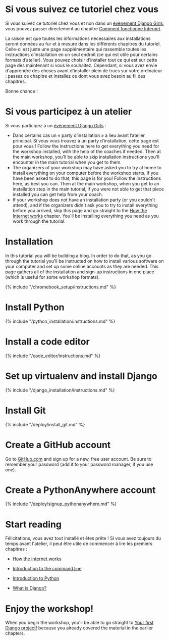 # Si vous suivez ce tutoriel chez vous

Si vous suivez ce tutoriel chez vous et non dans un [évènement Django Girls](https://djangogirls.org/events/), vous pouvez passer directement au chapitre [Comment fonctionne Internet](../how_the_internet_works/README.md).

La raison est que toutes les informations nécessaires aux installations seront données au fur et à mesure dans les différents chapitres du tutoriel. Celle-ci est juste une page supplémentaire qui rassemble toutes les instructions d’installation en un seul endroit (ce qui est utile pour certains formats d’atelier). Vous pouvez choisir d’installer tout ce qui est sur cette page dès maintenant si vous le souhaitez. Cependant, si vous avez envie d'apprendre des choses avant d'installer plein de trucs sur votre ordinateur : passez ce chapitre et installez ce dont vous avez besoin au fil des chapitres.

Bonne chance !

# Si vous participez à un atelier

Si vous participez à un [événement Django Girls](https://djangogirls.org/events/) :

* Dans certains cas un « party d’installation » a lieu avant l’atelier principal. Si vous vous trouvez à un party d’installation, cette page est pour vous ! Follow the instructions here to get everything you need for the workshop installed, with the help of the coaches if needed. Then at the main workshop, you'll be able to skip installation instructions you'll encounter in the main tutorial when you get to them.
* The organizers of your workshop may have asked you to try at home to install everything on your computer before the workshop starts. If you have been asked to do that, this page is for you! Follow the instructions here, as best you can. Then at the main workshop, when you get to an installation step in the main tutorial, if you were not able to get that piece installed you can get help from your coach.
* If your workshop does not have an installation party (or you couldn't attend), and if the organizers didn't ask you to try to install everything before you arrived, skip this page and go straight to the [How the Internet works](../how_the_internet_works/README.md) chapter. You'll be installing everything you need as you work through the tutorial.

# Installation

In this tutorial you will be building a blog. In order to do that, as you go through the tutorial you'll be instructed on how to install various software on your computer and set up some online accounts as they are needed. This page gathers all of the installation and sign-up instructions in one place (which is useful for some workshop formats).

<!--sec data-title="Chromebook setup (if you're using one)"
data-id="chromebook_setup" data-collapse=true ces--> {% include "/chromebook_setup/instructions.md" %} 

<!--endsec-->

# Install Python

{% include "/python_installation/instructions.md" %}

# Install a code editor

{% include "/code_editor/instructions.md" %}

# Set up virtualenv and install Django

{% include "/django_installation/instructions.md" %}

# Install Git

{% include "/deploy/install_git.md" %}

# Create a GitHub account

Go to [GitHub.com](https://www.github.com) and sign up for a new, free user account. Be sure to remember your password (add it to your password manager, if you use one).

# Create a PythonAnywhere account

{% include "/deploy/signup_pythonanywhere.md" %}

# Start reading

Félicitations, vous avez tout installé et êtes prête ! Si vous avez toujours du temps avant l'atelier, il peut être utile de commencer à lire les premiers chapitres :

* [How the internet works](../how_the_internet_works/README.md)

* [Introduction to the command line](../intro_to_command_line/README.md)

* [Introduction to Python](../python_introduction/README.md)

* [What is Django?](../django/README.md)

# Enjoy the workshop!

When you begin the workshop, you'll be able to go straight to [Your first Django project!](../django_start_project/README.md) because you already covered the material in the earlier chapters.